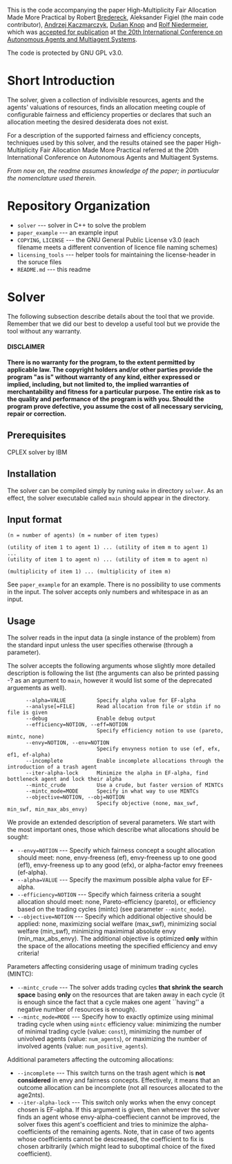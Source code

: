 This is the code accompanying the paper High-Multiplicity Fair
Allocation Made More Practical by Robert [Bredereck](https://robert.bredereck.info/), Aleksander Figiel (the main code contributor), [Andrzej Kaczmarczyk](https://www.user.tu-berlin.de/droores/), [Dušan Knop](https://fit.cvut.cz/cs/fakulta/lide/5176-rndr-dusan-knop-ph-d/publikace) and [Rolf Niedermeier](https://www.akt.tu-berlin.de/index.php?id=110570), which was [accepted for publication](https://aamas2021.soton.ac.uk/programme/accepted-papers/) at [the 20th
International Conference on Autonomous Agents and Multiagent Systems](https://aamas2021.soton.ac.uk/).

The code is protected by GNU GPL v3.0.

# Short Introduction

The solver, given a collection of indivisible resources, agents and the agents' valuations of resources, finds an allocation meeting couple of configurable fairness and efficiency properties or declares that such an allocation meeting the desired desiderata does not exist.

For a description of the supported fairness and efficiency concepts, techniques used by this solver, and the results otained see the paper High-Multiplicity Fair Allocation Made More Practical referred at the 20th International Conference on Autonomous Agents and Multiagent Systems.

*From now on, the readme assumes knowledge of the paper; in partiucular the nomenclature used therein.*


# Repository Organization

- `solver` --- solver in C++ to solve the problem
- `paper_example` --- an example input
- `COPYING`, `LICENSE` --- the GNU General Public License v3.0 (each filename meets a different convention of licence file naming schemes)
- `licensing_tools` --- helper tools for maintaining the license-header in the soruce files
- `README.md` --- this readme


# Solver

The following subsection describe details about the tool that we provide.
Remember that we did our best to develop a useful tool but we provide the tool
without any warranty.



#### DISCLAIMER
**There is no warranty for the program, to the extent permitted by applicable
law. The copyright holders and/or other parties provide the program "as is"
without warranty of any kind, either expressed or implied, including, but not
limited to, the implied warranties of merchantability and fitness for a
particular purpose. The entire risk as to the quality and performance of the
program is with you. Should the program prove defective, you assume the cost of
all necessary servicing, repair or correction.**


## Prerequisites
CPLEX solver by IBM

## Installation
The solver can be compiled simply by runing `make` in directory `solver`. As an effect, the solver executable called `main` should appear in the directory.

## Input format
```
(n = number of agents) (m = number of item types)

(utility of item 1 to agent 1) ... (utility of item m to agent 1)
...
(utility of item 1 to agent n) ... (utility of item m to agent n)

(multiplicity of item 1) ... (multiplicity of item m)
```
See `paper_example` for an example. There is no possibility to use comments in the input. The solver accepts only numbers and whitespace in as an input.

## Usage

The solver reads in the input data (a single instance of the problem) from the standard input unless the user specifies otherwise (through a parameter).

The solver accepts the following arguments whose slightly more detailed description is following the list (the arguments can also be printed passing -? as an argument to `main`, however it would list some of the deprecated arguements as well).
```
      --alpha=VALUE          Specify alpha value for EF-alpha
      --analyse[=FILE]       Read allocation from file or stdin if no file is given
      --debug                Enable debug output
      --efficiency=NOTION, --eff=NOTION
                             Specify efficiency notion to use (pareto, mintc, none)
      --envy=NOTION, --env=NOTION
                             Specify envyness notion to use (ef, efx, ef1, ef-alpha)
      --incomplete           Enable incomplete allocations through the introduction of a trash agent
      --iter-alpha-lock      Minimize the alpha in EF-alpha, find bottleneck agent and lock their alpha
      --mintc_crude          Use a crude, but faster version of MINTCs
      --mintc_mode=MODE      Specify in what way to use MINTCs
      --objective=NOTION, --obj=NOTION
                             Specify objective (none, max_swf, min_swf, min_max_abs_envy)
```

We provide an extended description of several parameters. We start with the most important ones, those which describe what allocations should be sought:
- `--envy=NOTION` --- Specify which fairness concept a sought allocation should meet: none, envy-freeness (ef), envy-freeness up to one good (ef1), envy-freeness up to any good (efx), or alpha-factor envy freenees (ef-alpha).
- `--alpha=VALUE` --- Specify the maximum possible alpha value for EF-alpha.
- `--efficiency=NOTION` --- Specify which fairness criteria a sought allocation should meet: none, Pareto-efficiency (pareto), or efficiency based on the trading cycles (mintc) (see parameter `--mintc_mode`).
- `--objective=NOTION` --- Specify which additional objective should be applied: none, maximizing social welfare (max_swf), minimizing social welfare (min_swf), minimizing maximimal absolute envy (min_max_abs_envy). The additional objective is optimized **only** within the space of the allocations meeting the specified efficiency and envy criteria!

Parameters affecting considering usage of minimum trading cycles (MINTC):
- `--mintc_crude` --- The solver adds trading cycles **that shrink the search space** basing **only** on the resources that are taken away in each cycle (it is enough since the fact that a cycle makes one agent ``having'' a negative number of resources is enough).
- `--mintc_mode=MODE` --- Specify how to exactly optimize using minimal trading cycle when using `mintc` efficiency value: minimizing the number of minimal trading cycle (value: `const`), minimizing the number of univolved agents (value: `num_agents`), or maximizing the number of involved agents (value: `num_positive_agents`).

Additional parameters affecting the outcoming allocations:
- `--incomplete` --- This switch turns on the trash agent which is **not considered** in envy and fairness concepts. Effectively, it means that an outcome allocation can be incomplete (not all resources allocated to the age2nts).
- `--iter-alpha-lock` --- This switch only works when the envy concept chosen is EF-alpha. If this argument is given, then whenever the solver finds an agent whose envy-alpha-coeffiecient cannot be improved, the solver fixes this agent's coefficient and tries to minimize the alpha-coefficients of the remaining agents. Note, that in case of two agents whose coefficients cannot be descreased, the coefficient to fix is chosen arbitrarily (which might lead to suboptimal choice of the fixed coefficient).
